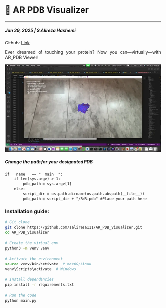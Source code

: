 # 🔮 AR PDB Visualizer
---
##### Jan 29, 2025 | S.Alireza Hashemi

Github:
[Link](https://github.com/salireza111/AR_PDB_Visualizer)



<div style="text-align: justify"> 
Ever dreamed of touching your protein? Now you can—virtually—with AR_PDB Viewer!
</div>


![scene](./Demo.webp)


##### Change the path for your designated PDB

```
if __name__ == "__main__":
    if len(sys.argv) > 1:
        pdb_path = sys.argv[1]
    else:
        script_dir = os.path.dirname(os.path.abspath(__file__))
        pdb_path = script_dir + "/RNR.pdb" #Place your path here

```

 
### Installation guide:

```bash
# Git clone
git clone https://github.com/salireza111/AR_PDB_Visualizer.git
cd AR_PDB_Visualizer

# Create the virtual env 
python3 -m venv venv

# Activate the environment
source venv/bin/activate  # macOS/Linux
venv\Scripts\activate  # Windows

# Install dependencies
pip install -r requirements.txt

# Run the code
python main.py
```

